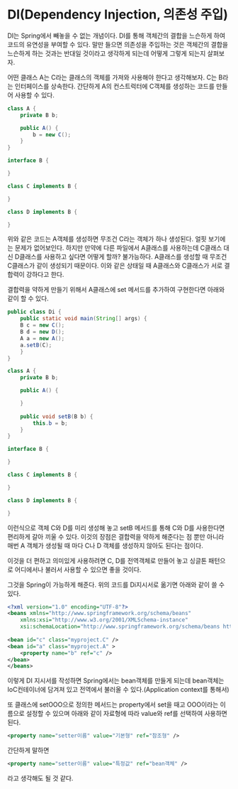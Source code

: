 # DI(Dependency Injection, 의존성 주입)
DI는 Spring에서 빼놓을 수 없는 개념이다. DI를 통해 객체간의 결합을 느슨하게 하여 코드의 유연성을 부여할 수 있다. 말만 들으면 의존성을 주입하는 것은 객체간의 결합을 느슨하게 하는 것과는 반대일 것이라고 생각하게 되는데 어떻게 그렇게 되는지 살펴보자.

어떤 클래스 A는 C라는 클래스의 객체를 가져와 사용해야 한다고 생각해보자. C는 B라는 인터페이스를 상속한다. 간단하게 A의 컨스트럭터에 C객체를 생성하는 코드를 만들어 사용할 수 있다.

```java
class A {
    private B b;

    public A() {
        b = new C();
    }
}

interface B {

}

class C implements B {

}

class D implements B {

}
```
위와 같은 코드는 A객체를 생성하면 무조건 C라는 객체가 하나 생성된다. 얼핏 보기에는 문제가 없어보인다. 
하지만 만약에 다른 파일에서 A클래스를 사용하는데 C클래스 대신 D클래스를 사용하고 싶다면 어떻게 할까? 
불가능하다. A클래스를 생성할 때 무조건 C클래스가 같이 생성되기 때문이다. 이와 같은 상태일 때 A클래스와 C클래스가 서로 결합력이 강하다고 한다.

결합력을 약하게 만들기 위해서 A클래스에 set 메서드를 추가하여 
구현한다면 아래와 같이 할 수 있다.
```java
public class Di {
    public static void main(String[] args) {
    B c = new C();
    B d = new D();
    A a = new A();
    a.setB(C);
    }
}

class A {
    private B b;

    public A() {

    }
    
    public void setB(B b) {
        this.b = b;
    }
}

interface B {

}

class C implements B {

}

class D implements B {

}
```
이런식으로 객체 C와 D를 미리 생성해 놓고 setB 메서드를 통해 C와 D를 사용한다면 편리하게 갈아 끼울 수 있다.
이것의 장점은 결합력을 약하게 해준다는 점 뿐만 아니라 매번 A 객체가 생성될 때 마다 C나 D 객체를 생성하지 않아도 된다는 점이다.

이것을 더 편하고 의미있게 사용하려면 C, D를 전역객체로 만들어 놓고 싱글톤 패턴으로 어디에서나 불러서 사용할 수 있으면 좋을 것이다.

그것을 Spring이 가능하게 해준다. 위의 코드를 Di지시서로 옮기면 아래와 같이 쓸 수 있다.

```xml
<?xml version="1.0" encoding="UTF-8"?>
<beans xmlns="http://www.springframework.org/schema/beans"
    xmlns:xsi="http://www.w3.org/2001/XMLSchema-instance"
    xsi:schemaLocation="http://www.springframework.org/schema/beans http://www.springframework.org/schema/beans/spring-beans.xsd">
 
<bean id="c" class="myproject.C" />
<bean id="a" class="myproject.A" >
    <property name="b" ref="c" />
</bean>
</beans>
```
이렇게 DI 지시서를 작성하면 Spring에서는 bean객체를 만들게 되는데 bean객체는 IoC컨테이너에 담겨져 있고 전역에서 불러올 수 있다.(Application context를 통해서)

또 클래스에 setOOO으로 정의한 메서드는 property에서 set을 때고 OOO이라는 이름으로 설정할 수 있으며 아래와 같이 자료형에 따라 value와 ref를 선택하여 사용하면 된다.

```xml
<property name="setter이름" value="기본형" ref="참조형" />
```

간단하게 말하면

```xml
<property name="setter이름" value="특정값" ref="bean객체" />
```

라고 생각해도 될 것 같다.